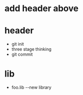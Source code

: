 # add header above

# header
* git init
* three stage thinking
* git commit

# lib
* foo.lib --new library
